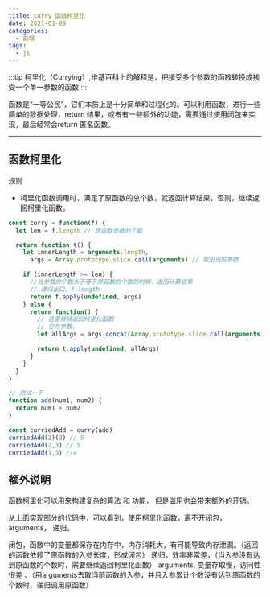 ```yaml
---
title: curry 函数柯里化
date: 2021-01-09
categories:
  - 前端
tags:
  - js
---
```


:::tip
柯里化（Currying）,维基百科上的解释是，把接受多个参数的函数转换成接受一个单一参数的函数
:::


函数是“一等公民”，它们本质上是十分简单和过程化的。可以利用函数，进行一些简单的数据处理，return 结果，或者有一些额外的功能，需要通过使用闭包来实现，最后经常会return 匿名函数。

---

## 函数柯里化
规则

- 柯里化函数调用时，满足了原函数的总个数，就返回计算结果，否则，继续返回柯里化函数。

```js
const curry = function(f) {
  let len = f.length // 原函数参数的个数

  return function t() {
    let innerLength = arguments.length,
      args = Array.prototype.slice.call(arguments) // 取出当前参数

    if (innerLength >= len) {
      //当参数的个数大于等于原函数的个数的时候，返回计算结果
      // 递归出口，f.length
      return f.apply(undefined, args)
    } else {
      return function() {
        // 这里继续返回柯里化函数
        // 合并参数，
        let allArgs = args.concat(Array.prototype.slice.call(arguments))

        return t.apply(undefined, allArgs)
      }
    }
  }
}

// 测试一下
function add(num1, num2) {
  return num1 + num2
}

const curriedAdd = curry(add)
curriedAdd(2)(3) // 5
curriedAdd(2,3) // 5
curriedAdd(1,3) //4
```


##  额外说明
函数柯里化可以用来构建复杂的算法 和 功能， 但是滥用也会带来额外的开销。

从上面实现部分的代码中，可以看到，使用柯里化函数，离不开闭包， arguments， 递归。

闭包，函数中的变量都保存在内存中，内存消耗大，有可能导致内存泄漏。（返回的函数依赖了原函数的入参长度，形成闭包）
递归，效率非常差，（当入参没有达到原函数的个数时，需要继续返回柯里化函数）
arguments, 变量存取慢，访问性很差 、（用arguments去取当前函数的入参，并且入参累计个数没有达到原函数的个数时，递归调用原函数）